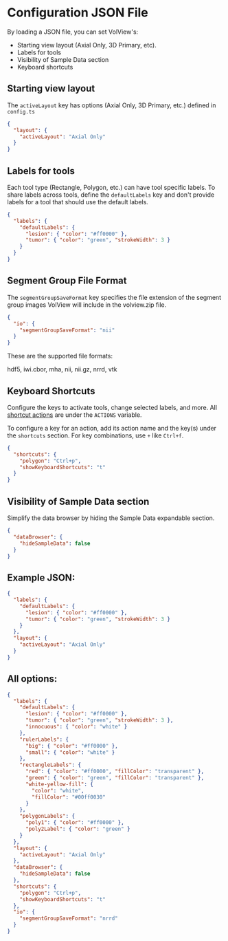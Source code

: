# Configuration JSON File

By loading a JSON file, you can set VolView's:

- Starting view layout (Axial Only, 3D Primary, etc).
- Labels for tools
- Visibility of Sample Data section
- Keyboard shortcuts

## Starting view layout

The `activeLayout` key has options (Axial Only, 3D Primary, etc.) defined in `config.ts`

```json
{
  "layout": {
    "activeLayout": "Axial Only"
  }
}
```

## Labels for tools

Each tool type (Rectangle, Polygon, etc.) can have tool specific labels. To share labels
across tools, define the `defaultLabels` key and don't provide labels for a tool that
should use the default labels.

```json
{
  "labels": {
    "defaultLabels": {
      "lesion": { "color": "#ff0000" },
      "tumor": { "color": "green", "strokeWidth": 3 }
    }
  }
}
```

## Segment Group File Format

The `segmentGroupSaveFormat` key specifies the file extension of the segment group images
VolView will include in the volview.zip file.

```json
{
  "io": {
    "segmentGroupSaveFormat": "nii"
  }
}
```

These are the supported file formats:

hdf5, iwi.cbor, mha, nii, nii.gz, nrrd, vtk

## Keyboard Shortcuts

Configure the keys to activate tools, change selected labels, and more.
All [shortcut actions](https://github.com/Kitware/VolView/blob/main/src/constants.ts#L53) are under the `ACTIONS` variable.

To configure a key for an action, add its action name and the key(s) under the `shortcuts` section. For key combinations, use `+` like `Ctrl+f`.

```json
{
  "shortcuts": {
    "polygon": "Ctrl+p",
    "showKeyboardShortcuts": "t"
  }
}
```

## Visibility of Sample Data section

Simplify the data browser by hiding the Sample Data expandable section.

```json
{
  "dataBrowser": {
    "hideSampleData": false
  }
}
```

## Example JSON:

```json
{
  "labels": {
    "defaultLabels": {
      "lesion": { "color": "#ff0000" },
      "tumor": { "color": "green", "strokeWidth": 3 }
    }
  },
  "layout": {
    "activeLayout": "Axial Only"
  }
}
```

## All options:

```json
{
  "labels": {
    "defaultLabels": {
      "lesion": { "color": "#ff0000" },
      "tumor": { "color": "green", "strokeWidth": 3 },
      "innocuous": { "color": "white" }
    },
    "rulerLabels": {
      "big": { "color": "#ff0000" },
      "small": { "color": "white" }
    },
    "rectangleLabels": {
      "red": { "color": "#ff0000", "fillColor": "transparent" },
      "green": { "color": "green", "fillColor": "transparent" },
      "white-yellow-fill": {
        "color": "white",
        "fillColor": "#00ff0030"
      }
    },
    "polygonLabels": {
      "poly1": { "color": "#ff0000" },
      "poly2Label": { "color": "green" }
    }
  },
  "layout": {
    "activeLayout": "Axial Only"
  },
  "dataBrowser": {
    "hideSampleData": false
  },
  "shortcuts": {
    "polygon": "Ctrl+p",
    "showKeyboardShortcuts": "t"
  },
  "io": {
    "segmentGroupSaveFormat": "nrrd"
  }
}
```

